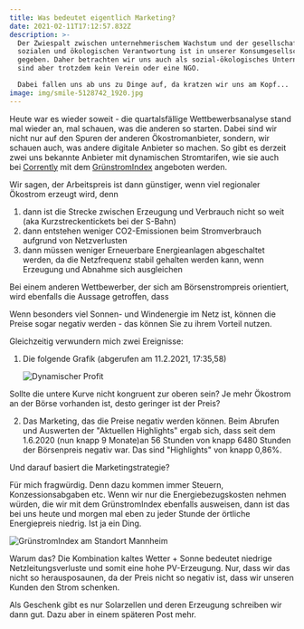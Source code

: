 ```yaml
---
title: Was bedeutet eigentlich Marketing?
date: 2021-02-11T17:12:57.832Z
description: >-
  Der Zwiespalt zwischen unternehmerischem Wachstum und der gesellschaftlichen,
  sozialen und ökologischen Verantwortung ist in unserer Konsumgesellschaft oft
  gegeben. Daher betrachten wir uns auch als sozial-ökologisches Unternehmen,
  sind aber trotzdem kein Verein oder eine NGO. 

  Dabei fallen uns ab uns zu Dinge auf, da kratzen wir uns am Kopf...
image: img/smile-5128742_1920.jpg
---
```

Heute war es wieder soweit - die quartalsfällige Wettbewerbsanalyse stand mal wieder an, mal schauen, was die anderen so starten. Dabei sind wir nicht nur auf den Spuren der anderen Ökostromanbieter, sondern, wir schauen auch, was andere digitale Anbieter so machen. So gibt es derzeit zwei uns bekannte Anbieter mit dynamischen Stromtarifen, wie sie auch bei [Corrently](https://corrently.de/gruenstromerlebnis/gruenstromindex.html) mit dem [GrünstromIndex](https://corrently.de/gruenstromerlebnis/gruenstromindex.html) angeboten werden. 

Wir sagen, der Arbeitspreis ist dann günstiger, wenn viel regionaler Ökostrom erzeugt wird, denn

1. dann ist die Strecke zwischen Erzeugung und Verbrauch nicht so weit (aka Kurzstreckentickets bei der S-Bahn)
2. dann entstehen weniger CO2-Emissionen beim Stromverbrauch aufgrund von Netzverlusten
3. dann müssen weniger Erneuerbare Energieanlagen abgeschaltet werden, da die Netzfrequenz stabil gehalten werden kann, wenn Erzeugung und Abnahme sich ausgleichen

Bei einem anderen Wettbewerber, der sich am Börsenstrompreis orientiert, wird ebenfalls die Aussage getroffen, dass 

Wenn besonders viel Sonnen- und Windenergie im Netz ist, können die Preise sogar negativ werden - das können Sie zu ihrem Vorteil nutzen. 

Gleichzeitig verwundern mich zwei Ereignisse:

1. Die folgende Grafik (abgerufen am 11.2.2021, 17:35,58)

   ![Dynamischer Profit](img/screenshot-2021-02-11-at-18.15.27.png "Dynamischer Profit")

Sollte die untere Kurve nicht kongruent zur oberen sein? Je mehr Ökostrom an der Börse vorhanden ist, desto geringer ist der Preis? 

2. Das Marketing, das die Preise negativ werden können. Beim Abrufen und Auswerten der "Aktuellen Highlights" ergab sich, dass seit dem 1.6.2020 (nun knapp 9 Monate)an 56 Stunden von knapp 6480 Stunden der Börsenpreis negativ war. Das sind "Highlights" von knapp 0,86%.

Und darauf basiert die Marketingstrategie? 

Für mich fragwürdig. Denn dazu kommen immer Steuern, Konzessionsabgaben etc. Wenn wir nur die Energiebezugskosten nehmen würden, die wir mit dem GrünstromIndex ebenfalls ausweisen, dann ist das bei uns heute und morgen mal eben zu jeder Stunde der örtliche Energiepreis niedrig. Ist ja ein Ding.

![GrünstromIndex am Standort Mannheim](img/screenshot-2021-02-11-at-18.18.58.png "GrünstromIndex am Standort Mannheim")

Warum das? Die Kombination kaltes Wetter + Sonne bedeutet niedrige Netzleitungsverluste und somit eine hohe PV-Erzeugung. Nur, dass wir das nicht so herausposaunen, da der Preis nicht so negativ ist, dass wir unseren Kunden den Strom schenken.

Als Geschenk gibt es nur Solarzellen und deren Erzeugung schreiben wir dann gut. Dazu aber in einem späteren Post mehr.